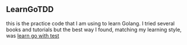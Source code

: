 ## LearnGoTDD
this is the practice code that I am using to learn Golang. I tried several books and tutorials but the best way I found, matching my learning style, was  [learn go with test](https://github.com/quii/learn-go-with-tests)

